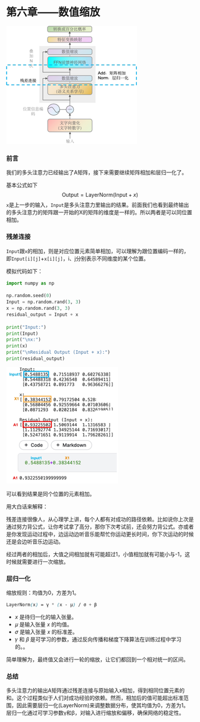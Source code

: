# 第六章——数值缩放

<img src="../assets/image-20240424171227926.png" alt="数值缩放" style="zoom:50%;" />

### 前言

我们的多头注意力已经输出了A矩阵，接下来需要继续矩阵相加和层归一化了。

基本公式如下
$$
\text{Output} = \text{LayerNorm}(\text{Input} + x)
$$
`x`是上一步的输入，`Input`是多头注意力里输出的结果。前面我们也看到最终输出的多头注意力的矩阵跟一开始的X的矩阵的维度是一样的。所以两者是可以同位置相加。



### 残差连接

`Input`跟`x`的相加，则是对应位置元素简单相加，可以理解为跟位置编码一样的，即`Input[i][j]`+`x[i][j]`，i、j分别表示不同维度的某个位置。

模拟代码如下：

~~~python
import numpy as np

np.random.seed(0)
Input = np.random.rand(3, 3)
x = np.random.rand(3, 3)
residual_output = Input + x

print("Input:")
print(Input)
print("\nx:")
print(x)
print("\nResidual Output (Input + x):")
print(residual_output)
~~~

<img src="../assets/image-20240503154451656.png" alt="image-20240503154451656" style="zoom:50%;" />

可以看到结果是同个位置的元素相加。

用大白话来解释：

残差连接很像人，从心理学上讲，每个人都有对成功的路径依赖。比如说你上次是通过努力背公式，让你考试拿了高分，那你下次考试前，还会努力背公式。亦或者是你发现运动过程中，边运动边听音乐能帮忙你运动更长时间，你下次运动的时候还是会边听音乐边运动。

经过两者的相加后，大值之间相加就有可能超过1，小值相加就有可能小与-1，这时候就需要进行一次缩放。



### 层归一化

缩放规则：均值为0，方差为1。

~~~scss
LayerNorm(x) = γ * (x - μ) / σ + β
~~~

- *x* 是待归一化的输入张量。
- 𝜇 是输入张量 𝑥 的均值。
- 𝜎 是输入张量 𝑥 的标准差。
- 𝛾 和 𝛽 是可学习的参数，通过反向传播和梯度下降算法在训练过程中学习的。。

简单理解为，最终值又会进行一轮的缩放，让它们都回到一个相对统一的区间。



### 总结

多头注意力的输出A矩阵通过残差连接与原始输入x相加，得到相同位置元素的和。这个过程类似于人们对成功经验的依赖。然而，相加后的值可能超出标准范围，因此需要层归一化(LayerNorm)来调整数据分布，使其均值为0，方差为1。层归一化通过可学习参数γ和β，对输入进行缩放和偏移，确保网络的稳定性。
